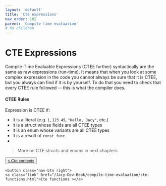 ```yaml
---
layout: 'default'
title: 'Cte expressions'
nav_order: 102
parent: 'Compile time evaluation'
# No children
---
```


# CTE Expressions

Compile-Time Evaluable Expressions (CTEE further) syntactically are the same as raw expressions (run-time). It means
that when you look at some complex expression in the code you cannot always be sure that it is CTEE, but you always can
find if it is by yourself. To do that you need to check that every CTEE rule followed -- this is what the compiler does.

#### CTEE Rules

Expression is CTEE if:

* It is a literal (e.g. `1`, `123.45`, `"Hello, Jacy"`, etc.)
* It is a struct whose fields are all CTEE types
* It is an enum whose variants are all CTEE types
* It is a result of `const func` 
* 
> More on CTE structs and enums in next chapters
<div class="nav-btn-block">
    <button class="nav-btn left">
    <a class="link" href="/Jacy-Dev-Book/compile-time-evaluation/cte-contexts.html">< Cte contexts</a>
</button>

    <button class="nav-btn right">
    <a class="link" href="/Jacy-Dev-Book/compile-time-evaluation/cte-functions.html">Cte functions ></a>
</button>

</div>
